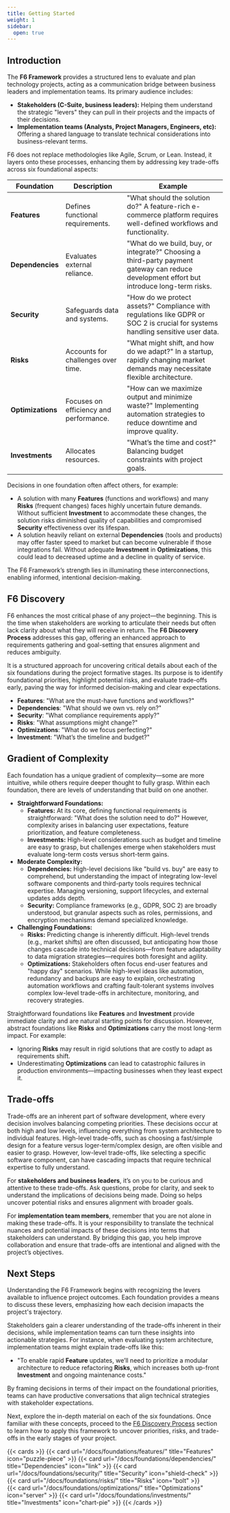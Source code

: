 ```yaml
---
title: Getting Started
weight: 1
sidebar:
  open: true
---
```


## Introduction

The **F6 Framework** provides a structured lens to evaluate and plan technology projects, acting as a communication bridge between business leaders and implementation teams. Its primary audience includes:

- **Stakeholders (C-Suite, business leaders):** Helping them understand the strategic "levers" they can pull in their projects and the impacts of their decisions.
- **Implementation teams (Analysts, Project Managers, Engineers, etc):** Offering a shared language to translate technical considerations into business-relevant terms.

F6 does not replace methodologies like Agile, Scrum, or Lean. Instead, it layers onto these processes, enhancing them by addressing key trade-offs across six foundational aspects:

| **Foundation** | **Description**                             | **Example**                                                                                     |
|-----------------|--------------------------------------------|-------------------------------------------------------------------------------------------------|
| **Features** | Defines functional requirements.              | "What should the solution do?" A feature-rich e-commerce platform requires well-defined workflows and functionality. |
| **Dependencies** | Evaluates external reliance.              | "What do we build, buy, or integrate?" Choosing a third-party payment gateway can reduce development effort but introduce long-term risks. |
| **Security**   | Safeguards data and systems.                | "How do we protect assets?" Compliance with regulations like GDPR or SOC 2 is crucial for systems handling sensitive user data. |
| **Risks** | Accounts for challenges over time.                 | "What might shift, and how do we adapt?" In a startup, rapidly changing market demands may necessitate flexible architecture. |
| **Optimizations** | Focuses on efficiency and performance.   | "How can we maximize output and minimize waste?" Implementing automation strategies to reduce downtime and improve quality. |
| **Investments** | Allocates resources.                       | "What’s the time and cost?" Balancing budget constraints with project goals.                     |

Decisions in one foundation often affect others, for example:

- A solution with many **Features** (functions and workflows) and many **Risks** (frequent changes) faces highly uncertain future demands. Without sufficient **Investment** to accommodate these changes, the solution risks diminished quality of capabilities and compromised **Security** effectiveness over its lifespan.
- A solution heavily reliant on external **Dependencies** (tools and products) may offer faster speed to market but can become vulnerable if those integrations fail. Without adequate **Investment** in **Optimizations**, this could lead to decreased uptime and a decline in quality of service.

The F6 Framework’s strength lies in illuminating these interconnections, enabling informed, intentional decision-making.

## F6 Discovery

F6 enhances the most critical phase of any project—the beginning. This is the time when stakeholders are working to articulate their needs but often lack clarity about what they will receive in return. The **F6 Discovery Process** addresses this gap, offering an enhanced approach to requirements gathering and goal-setting that ensures alignment and reduces ambiguity.

It is a structured approach for uncovering critical details about each of the six foundations during the project formative stages. Its purpose is to identify foundational priorities, highlight potential risks, and evaluate trade-offs early, paving the way for informed decision-making and clear expectations.

- **Features**: "What are the must-have functions and workflows?"
- **Dependencies**: "What should we own vs. rely on?"
- **Security**: "What compliance requirements apply?"
- **Risks**: "What assumptions might change?"
- **Optimizations**: "What do we focus perfecting?"
- **Investment**: "What’s the timeline and budget?"

## Gradient of Complexity

Each foundation has a unique gradient of complexity—some are more intuitive, while others require deeper thought to fully grasp. Within each foundation, there are levels of understanding that build on one another.

- **Straightforward Foundations:**
    - **Features:** At its core, defining functional requirements is straightforward: "What does the solution need to do?" However, complexity arises in balancing user expectations, feature prioritization, and feature completeness.
    - **Investments:** High-level considerations such as budget and timeline are easy to grasp, but challenges emerge when stakeholders must evaluate long-term costs versus short-term gains.
- **Moderate Complexity:**
    - **Dependencies:** High-level decisions like "build vs. buy" are easy to comprehend, but understanding the impact of integrating low-level software components and third-party tools requires technical expertise. Managing versioning, support lifecycles, and external updates adds depth.
    - **Security:** Compliance frameworks (e.g., GDPR, SOC 2) are broadly understood, but granular aspects such as roles, permissions, and encryption mechanisms demand specialized knowledge.
- **Challenging Foundations:**
    - **Risks:** Predicting change is inherently difficult. High-level trends (e.g., market shifts) are often discussed, but anticipating how those changes cascade into technical decisions—from feature adaptability to data migration strategies—requires both foresight and agility.
    - **Optimizations:** Stakeholders often focus end-user features and "happy day" scenarios. While high-level ideas like automation, redundancy and backups are easy to explain, orchestrating automation workflows and  crafting fault-tolerant systems involves complex low-level trade-offs in architecture, monitoring, and recovery strategies.

Straightforward foundations like **Features** and **Investment** provide immediate clarity and are natural starting points for discussion. However, abstract foundations like **Risks** and **Optimizations** carry the most long-term impact. For example:

- Ignoring **Risks** may result in rigid solutions that are costly to adapt as requirements shift.
- Underestimating **Optimizations** can lead to catastrophic failures in production environments—impacting businesses when they least expect it.

## Trade-offs

Trade-offs are an inherent part of software development, where every decision involves balancing competing priorities. These decisions occur at both high and low levels, influencing everything from system architecture to individual features. High-level trade-offs, such as choosing a fast/simple design for a feature versus loger-term/complex design, are often visible and easier to grasp. However, low-level trade-offs, like selecting a specific software component, can have cascading impacts that require technical expertise to fully understand.

For **stakeholders and business leaders**, it’s on you to be curious and attentive to these trade-offs. Ask questions, probe for clarity, and seek to understand the implications of decisions being made. Doing so helps uncover potential risks and ensures alignment with broader goals.

For **implementation team members**, remember that you are not alone in making these trade-offs. It is your responsibility to translate the technical nuances and potential impacts of these decisions into terms that stakeholders can understand. By bridging this gap, you help improve collaboration and ensure that trade-offs are intentional and aligned with the project’s objectives.

## Next Steps

Understanding the F6 Framework begins with recognizing the levers available to influence project outcomes. Each foundation provides a means to discuss these levers, emphasizing how each decision imapacts the project's trajectory.

Stakeholders gain a clearer understanding of the trade-offs inherent in their decisions, while implementation teams can turn these insights into actionable strategies. For instance, when evaluating system architecture, implementation teams might explain trade-offs like this:

- "To enable rapid **Feature** updates, we’ll need to prioritize a modular architecture to reduce refactoring **Risks**, which increases both up-front **Investment** and ongoing maintenance costs."

By framing decisions in terms of their impact on the foundational priorities, teams can have productive conversations that align technical strategies with stakeholder expectations. 

Next, explore the in-depth material on each of the six foundations. Once familiar with these concepts, proceed to the [F6 Discovery Process](/docs/f6-discovery/) section to learn how to apply this framework to uncover priorities, risks, and trade-offs in the early stages of your project.

{{< cards >}}
  {{< card url="/docs/foundations/features/" title="Features" icon="puzzle-piece" >}}
  {{< card url="/docs/foundations/dependencies/" title="Dependencies" icon="link" >}}
  {{< card url="/docs/foundations/security/" title="Security" icon="shield-check" >}}
  {{< card url="/docs/foundations/risks/" title="Risks" icon="bolt" >}}  
  {{< card url="/docs/foundations/optimizations/" title="Optimizations" icon="server" >}}
  {{< card url="/docs/foundations/investments/" title="Investments" icon="chart-pie" >}}
{{< /cards >}}